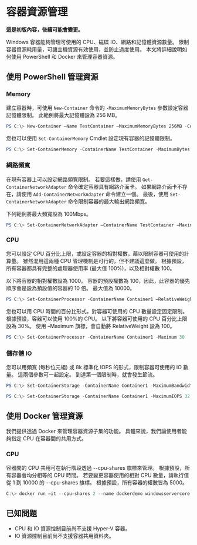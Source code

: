 # 容器資源管理

**這是初版內容，後續可能會變更。**

Windows 容器能夠管理可使用的 CPU、磁碟 IO、網路和記憶體資源數量。 限制容器資源耗用量，可讓主機資源有效使用，並防止過度使用。 本文將詳細說明如何使用 PowerShell 和 Docker 來管理容器資源。

## 使用 PowerShell 管理資源

### Memory

建立容器時，可使用 `New-Container` 命令的 `-MaximumMemoryBytes` 參數設定容器記憶體限制。 此範例將最大記憶體設為 256 MB。

```powershell
PS C:\> New-Container –Name TestContainer –MaximumMemoryBytes 256MB -ContainerimageName WindowsServerCore
```
您也可以使用 `Set-ContainerMemory` Cmdlet 設定現有容器的記憶體限制。

```powershell
PS C:\> Set-ContainerMemory -ContainerName TestContainer -MaximumBytes 500mb
```

### 網路頻寬

在現有容器上可以設定網路頻寬限制。 若要這樣做，請使用 `Get-ContainerNetworkAdapter` 命令確定容器具有網路介面卡。 如果網路介面卡不存在，請使用 `Add-ContainerNetworkAdapter` 命令建立一個。 最後，使用 `Set-ContainerNetworkAdapter` 命令限制容器的最大輸出網路頻寬。

下列範例將最大頻寬設為 100Mbps。

```powershell
PS C:\> Set-ContainerNetworkAdapter –ContainerName TestContainer –MaximumBandwidth 100000000
```

### CPU

您可以設定 CPU 百分比上限，或設定容器的相對權數，藉以限制容器可使用的計算量。 雖然混用這兩種 CPU 管理機制是可行的，但不建議這麼做。 根據預設，所有容器都具有完整的處理器使用率 (最大值 100%)，以及相對權數 100。

以下將容器的相對權數設為 1000。 容器的預設權數為 100，因此，此容器的優先順序會是設為預設值的容器的 10 倍。 最大值為 10000。

```powershell
PS C:\> Set-ContainerProcessor -ContainerName Container1 –RelativeWeight 10000.
```

您也可以用 CPU 時間的百分比形式，對容器可使用的 CPU 數量設定固定限制。 根據預設，容器可以使用 100%的 CPU。 以下將容器可使用的 CPU 百分比上限設為 30%。 使用 –Maximum 旗標，會自動將 RelativeWeight 設為 100。

```powershell
PS C:\> Set-ContainerProcessor -ContainerName Container1 -Maximum 30
```

### 儲存體 IO

您可以用頻寬 (每秒位元組) 或 8k 標準化 IOPS 的形式，限制容器可使用的 IO 數量。 這兩個參數可一起設定。 到達第一個限制時，就會發生節流。

```powershell
PS C:\> Set-ContainerStorage -ContainerName Container1 -MaximumBandwidth 1000000
```
```powershell
PS C:\> Set-ContainerStorage -ContainerName Container1 -MaximumIOPS 32
```

## 使用 Docker 管理資源

我們提供透過 Docker 來管理容器資源子集的功能。 具體來說，我們讓使用者能夠指定 CPU 在容器間的共用方式。

### CPU

容器間的 CPU 共用可在執行階段透過 --cpu-shares 旗標來管理。 根據預設，所有容器會均分相等的 CPU 時間。 若要變更容器使用的相對 CPU 數量，請執行值從 1 到 10000 的 --cpu-shares 旗標。 根據預設，所有容器的權數皆為 5000。

```powershell 
C:\> docker run –it --cpu-shares 2 --name dockerdemo windowsservercore cmd
```

## 已知問題

- CPU 和 IO 資源控制目前尚不支援 Hyper-V 容器。
- IO 資源控制目前尚不支援容器共用資料夾。





